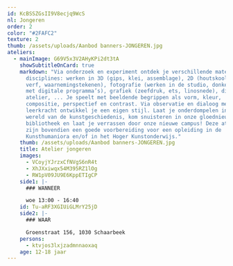 ```yaml
---
id: KcBSSZGsII9V8ecjq9WcS
nl: Jongeren
order: 2
color: "#2FAFC2"
texture: 2
thumb: /assets/uploads/Aanbod banners-JONGEREN.jpg
ateliers:
  - mainImage: G69V5x3V2AHyKPi2dt3tA
    showSubtitleOnCard: true
    markdown: "Via onderzoek en experiment ontdek je verschillende materialen en
      disciplines: werken in 3D (gips, klei, assemblage), 2D (houtskool, bister,
      verf, waarnemingstekenen), fotografie (werken in de studio, donkere kamer,
      met digitale programma’s), grafiek (zeefdruk, ets, linosnede), digitaal
      atelier, ... Je speelt met beeldende begrippen als vorm, kleur,
      compositie, perspectief en contrast. Via observatie en dialoog met je
      leerkracht ontwikkel je een eigen stijl. Laat je onderdompelen in de rijke
      wereld van de kunstgeschiedenis, kom snuisteren in onze gloednieuwe
      bibliotheek en laat je verrassen door onze nieuwe campus! Deze ateliers
      zijn bovendien een goede voorbereiding voor een opleiding in de
      Kunsthumaniora en/of in het Hoger Kunstonderwijs."
    thumb: /assets/uploads/Aanbod banners-JONGEREN.jpg
    title: Atelier jongeren
    images:
      - VCoyjYJrzxCfNVgS6nR4t
      - XhJXxiwqx54M395RZ1lOg
      - RW1pV09JU9E6KppETIgCP
    side1: |-
      ### WANNEER

      woe 13:00 - 16:40
    id: Tu-aRF3XGIUiGLMrY25jD
    side2: |-
      ### WAAR

      Groenstraat 156, 1030 Schaarbeek
    persons:
      - ktvjos3lxjzadmnnaoxaq
    age: 12-18 jaar
---
```

